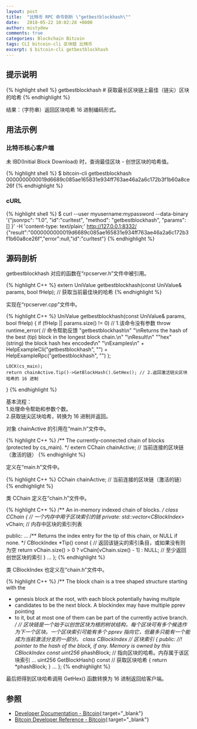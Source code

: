 ```yaml
---
layout: post
title:  "比特币 RPC 命令剖析 \"getbestblockhash\""
date:   2018-05-22 10:02:28 +0800
author: mistydew
comments: true
categories: Blockchain Bitcoin
tags: CLI bitcoin-cli 区块链 比特币
excerpt: $ bitcoin-cli getbestblockhash
---
```

## 提示说明

{% highlight shell %}
getbestblockhash # 获取最长区块链上最佳（链尖）区块的哈希
{% endhighlight %}

结果：（字符串）返回区块哈希 16 进制编码形式。

## 用法示例

### 比特币核心客户端

未 IBD(Initial Block Download) 时，查询最佳区块 - 创世区块的哈希值。

{% highlight shell %}
$ bitcoin-cli getbestblockhash
0000000000019d6689c085ae165831e934ff763ae46a2a6c172b3f1b60a8ce26f
{% endhighlight %}

### cURL

{% highlight shell %}
$ curl --user myusername:mypassword --data-binary '{"jsonrpc": "1.0", "id":"curltest", "method": "getbestblockhash", "params": [] }' -H 'content-type: text/plain;' http://127.0.0.1:8332/
{"result":"0000000000019d6689c085ae165831e934ff763ae46a2a6c172b3f1b60a8ce26f","error":null,"id":"curltest"}
{% endhighlight %}

## 源码剖析
getbestblockhash 对应的函数在“rpcserver.h”文件中被引用。

{% highlight C++ %}
extern UniValue getbestblockhash(const UniValue& params, bool fHelp); // 获取当前最佳块的哈希
{% endhighlight %}

实现在“rpcserver.cpp”文件中。

{% highlight C++ %}
UniValue getbestblockhash(const UniValue& params, bool fHelp)
{
    if (fHelp || params.size() != 0) // 1.该命令没有参数
        throw runtime_error( // 命令帮助反馈
            "getbestblockhash\n"
            "\nReturns the hash of the best (tip) block in the longest block chain.\n"
            "\nResult\n"
            "\"hex\"      (string) the block hash hex encoded\n"
            "\nExamples\n"
            + HelpExampleCli("getbestblockhash", "")
            + HelpExampleRpc("getbestblockhash", "")
        );

    LOCK(cs_main);
    return chainActive.Tip()->GetBlockHash().GetHex(); // 2.返回激活链尖区块哈希的 16 进制
}
{% endhighlight %}

基本流程：<br>
1.处理命令帮助和参数个数。<br>
2.获取链尖区块哈希，转换为 16 进制并返回。

对象 chainActive 的引用在“main.h”文件中。

{% highlight C++ %}
/** The currently-connected chain of blocks (protected by cs_main). */
extern CChain chainActive; // 当前连接的区块链（激活的链）
{% endhighlight %}

定义在“main.h”文件中。

{% highlight C++ %}
CChain chainActive; // 当前连接的区块链（激活的链）
{% endhighlight %}

类 CChain 定义在“chain.h”文件中。

{% highlight C++ %}
/** An in-memory indexed chain of blocks. */
class CChain { // 一个内存中用于区块索引的链
private:
    std::vector<CBlockIndex*> vChain; // 内存中区块的索引列表

public:
    ...
    /** Returns the index entry for the tip of this chain, or NULL if none. */
    CBlockIndex *Tip() const { // 返回该链尖的索引条目，或如果没有则为空
        return vChain.size() > 0 ? vChain[vChain.size() - 1] : NULL; // 至少返回创世区块的索引
    }
    ...
};
{% endhighlight %}

类 CBlockIndex 也定义在“chain.h”文件中。

{% highlight C++ %}
/** The block chain is a tree shaped structure starting with the
 * genesis block at the root, with each block potentially having multiple
 * candidates to be the next block. A blockindex may have multiple pprev pointing
 * to it, but at most one of them can be part of the currently active branch.
 */ // 区块链是一个始于以创世区块为根的树状结构，每个区块可有多个候选作为下一个区块。一个区块索引可能有多个 pprev 指向它，但最多只能有一个能成为当前激活分支的一部分。
class CBlockIndex // 区块索引
{
public:
    //! pointer to the hash of the block, if any. Memory is owned by this CBlockIndex
    const uint256* phashBlock; // 指向区块的哈希。内存属于该区块索引
    ...
    uint256 GetBlockHash() const // 获取区块哈希
    {
        return *phashBlock;
    }
    ...
};
{% endhighlight %}

最后把得到区块哈希调用 GetHex() 函数转换为 16 进制返回给客户端。

## 参照

* [Developer Documentation - Bitcoin](https://bitcoin.org/en/developer-documentation){:target="_blank"}
* [Bitcoin Developer Reference - Bitcoin](https://bitcoin.org/en/developer-reference#getbestblockhash){:target="_blank"}
